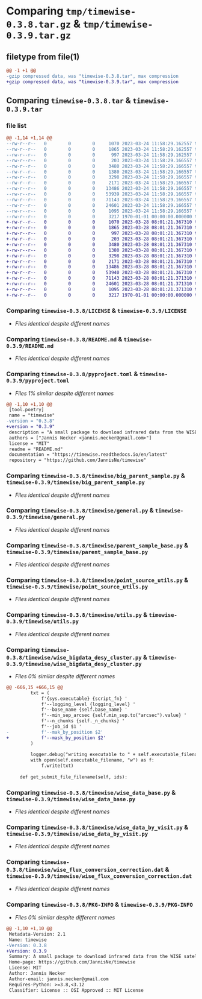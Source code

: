 # Comparing `tmp/timewise-0.3.8.tar.gz` & `tmp/timewise-0.3.9.tar.gz`

## filetype from file(1)

```diff
@@ -1 +1 @@
-gzip compressed data, was "timewise-0.3.8.tar", max compression
+gzip compressed data, was "timewise-0.3.9.tar", max compression
```

## Comparing `timewise-0.3.8.tar` & `timewise-0.3.9.tar`

### file list

```diff
@@ -1,14 +1,14 @@
--rw-r--r--   0        0        0     1070 2023-03-24 11:58:29.162557 timewise-0.3.8/LICENSE
--rw-r--r--   0        0        0     1865 2023-03-24 11:58:29.162557 timewise-0.3.8/README.md
--rw-r--r--   0        0        0      997 2023-03-24 11:58:29.162557 timewise-0.3.8/pyproject.toml
--rw-r--r--   0        0        0      203 2023-03-24 11:58:29.166557 timewise-0.3.8/timewise/__init__.py
--rw-r--r--   0        0        0     3480 2023-03-24 11:58:29.166557 timewise-0.3.8/timewise/big_parent_sample.py
--rw-r--r--   0        0        0     1380 2023-03-24 11:58:29.166557 timewise-0.3.8/timewise/general.py
--rw-r--r--   0        0        0     3298 2023-03-24 11:58:29.166557 timewise-0.3.8/timewise/parent_sample_base.py
--rw-r--r--   0        0        0     2171 2023-03-24 11:58:29.166557 timewise-0.3.8/timewise/point_source_utils.py
--rw-r--r--   0        0        0    13486 2023-03-24 11:58:29.166557 timewise-0.3.8/timewise/utils.py
--rw-r--r--   0        0        0    53939 2023-03-24 11:58:29.166557 timewise-0.3.8/timewise/wise_bigdata_desy_cluster.py
--rw-r--r--   0        0        0    71143 2023-03-24 11:58:29.166557 timewise-0.3.8/timewise/wise_data_base.py
--rw-r--r--   0        0        0    24601 2023-03-24 11:58:29.166557 timewise-0.3.8/timewise/wise_data_by_visit.py
--rw-r--r--   0        0        0     1095 2023-03-24 11:58:29.166557 timewise-0.3.8/timewise/wise_flux_conversion_correction.dat
--rw-r--r--   0        0        0     3217 1970-01-01 00:00:00.000000 timewise-0.3.8/PKG-INFO
+-rw-r--r--   0        0        0     1070 2023-03-28 08:01:21.367310 timewise-0.3.9/LICENSE
+-rw-r--r--   0        0        0     1865 2023-03-28 08:01:21.367310 timewise-0.3.9/README.md
+-rw-r--r--   0        0        0      997 2023-03-28 08:01:21.367310 timewise-0.3.9/pyproject.toml
+-rw-r--r--   0        0        0      203 2023-03-28 08:01:21.367310 timewise-0.3.9/timewise/__init__.py
+-rw-r--r--   0        0        0     3480 2023-03-28 08:01:21.367310 timewise-0.3.9/timewise/big_parent_sample.py
+-rw-r--r--   0        0        0     1380 2023-03-28 08:01:21.367310 timewise-0.3.9/timewise/general.py
+-rw-r--r--   0        0        0     3298 2023-03-28 08:01:21.367310 timewise-0.3.9/timewise/parent_sample_base.py
+-rw-r--r--   0        0        0     2171 2023-03-28 08:01:21.367310 timewise-0.3.9/timewise/point_source_utils.py
+-rw-r--r--   0        0        0    13486 2023-03-28 08:01:21.367310 timewise-0.3.9/timewise/utils.py
+-rw-r--r--   0        0        0    53940 2023-03-28 08:01:21.367310 timewise-0.3.9/timewise/wise_bigdata_desy_cluster.py
+-rw-r--r--   0        0        0    71143 2023-03-28 08:01:21.371310 timewise-0.3.9/timewise/wise_data_base.py
+-rw-r--r--   0        0        0    24601 2023-03-28 08:01:21.371310 timewise-0.3.9/timewise/wise_data_by_visit.py
+-rw-r--r--   0        0        0     1095 2023-03-28 08:01:21.371310 timewise-0.3.9/timewise/wise_flux_conversion_correction.dat
+-rw-r--r--   0        0        0     3217 1970-01-01 00:00:00.000000 timewise-0.3.9/PKG-INFO
```

### Comparing `timewise-0.3.8/LICENSE` & `timewise-0.3.9/LICENSE`

 * *Files identical despite different names*

### Comparing `timewise-0.3.8/README.md` & `timewise-0.3.9/README.md`

 * *Files identical despite different names*

### Comparing `timewise-0.3.8/pyproject.toml` & `timewise-0.3.9/pyproject.toml`

 * *Files 1% similar despite different names*

```diff
@@ -1,10 +1,10 @@
 [tool.poetry]
 name = "timewise"
-version = "0.3.8"
+version = "0.3.9"
 description = "A small package to download infrared data from the WISE satellite"
 authors = ["Jannis Necker <jannis.necker@gmail.com>"]
 license = "MIT"
 readme = "README.md"
 documentation = "https://timewise.readthedocs.io/en/latest"
 repository = "https://github.com/JannisNe/timewise"
```

### Comparing `timewise-0.3.8/timewise/big_parent_sample.py` & `timewise-0.3.9/timewise/big_parent_sample.py`

 * *Files identical despite different names*

### Comparing `timewise-0.3.8/timewise/general.py` & `timewise-0.3.9/timewise/general.py`

 * *Files identical despite different names*

### Comparing `timewise-0.3.8/timewise/parent_sample_base.py` & `timewise-0.3.9/timewise/parent_sample_base.py`

 * *Files identical despite different names*

### Comparing `timewise-0.3.8/timewise/point_source_utils.py` & `timewise-0.3.9/timewise/point_source_utils.py`

 * *Files identical despite different names*

### Comparing `timewise-0.3.8/timewise/utils.py` & `timewise-0.3.9/timewise/utils.py`

 * *Files identical despite different names*

### Comparing `timewise-0.3.8/timewise/wise_bigdata_desy_cluster.py` & `timewise-0.3.9/timewise/wise_bigdata_desy_cluster.py`

 * *Files 0% similar despite different names*

```diff
@@ -666,15 +666,15 @@
         txt = (
             f'{sys.executable} {script_fn} '
             f'--logging_level {logging_level} '
             f'--base_name {self.base_name} '
             f'--min_sep_arcsec {self.min_sep.to("arcsec").value} '
             f'--n_chunks {self._n_chunks} '
             f'--job_id $1 '
-            f'--mak_by_position $2'
+            f'--mask_by_position $2'
         )
 
         logger.debug("writing executable to " + self.executable_filename)
         with open(self.executable_filename, "w") as f:
             f.write(txt)
 
     def get_submit_file_filename(self, ids):
```

### Comparing `timewise-0.3.8/timewise/wise_data_base.py` & `timewise-0.3.9/timewise/wise_data_base.py`

 * *Files identical despite different names*

### Comparing `timewise-0.3.8/timewise/wise_data_by_visit.py` & `timewise-0.3.9/timewise/wise_data_by_visit.py`

 * *Files identical despite different names*

### Comparing `timewise-0.3.8/timewise/wise_flux_conversion_correction.dat` & `timewise-0.3.9/timewise/wise_flux_conversion_correction.dat`

 * *Files identical despite different names*

### Comparing `timewise-0.3.8/PKG-INFO` & `timewise-0.3.9/PKG-INFO`

 * *Files 0% similar despite different names*

```diff
@@ -1,10 +1,10 @@
 Metadata-Version: 2.1
 Name: timewise
-Version: 0.3.8
+Version: 0.3.9
 Summary: A small package to download infrared data from the WISE satellite
 Home-page: https://github.com/JannisNe/timewise
 License: MIT
 Author: Jannis Necker
 Author-email: jannis.necker@gmail.com
 Requires-Python: >=3.8,<3.12
 Classifier: License :: OSI Approved :: MIT License
```

